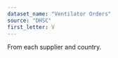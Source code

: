 ```yaml
---
dataset_name: "Ventilator Orders"
source: "DHSC"
first_letter: V
---
```

From each supplier and country.